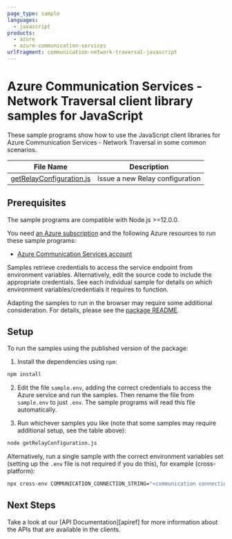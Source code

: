 ```yaml
---
page_type: sample
languages:
  - javascript
products:
  - azure
  - azure-communication-services
urlFragment: communication-network-traversal-javascript
---
```


# Azure Communication Services - Network Traversal client library samples for JavaScript

These sample programs show how to use the JavaScript client libraries for Azure Communication Services - Network Traversal in some common scenarios.

| **File Name**                                     | **Description**                 |
| ------------------------------------------------- | ------------------------------- |
| [getRelayConfiguration.js][getrelayconfiguration] | Issue a new Relay configuration |

## Prerequisites

The sample programs are compatible with Node.js >=12.0.0.

You need [an Azure subscription][freesub] and the following Azure resources to run these sample programs:

- [Azure Communication Services account][createinstance_azurecommunicationservicesaccount]

Samples retrieve credentials to access the service endpoint from environment variables. Alternatively, edit the source code to include the appropriate credentials. See each individual sample for details on which environment variables/credentials it requires to function.

Adapting the samples to run in the browser may require some additional consideration. For details, please see the [package README][package].

## Setup

To run the samples using the published version of the package:

1. Install the dependencies using `npm`:

```bash
npm install
```

2. Edit the file `sample.env`, adding the correct credentials to access the Azure service and run the samples. Then rename the file from `sample.env` to just `.env`. The sample programs will read this file automatically.

3. Run whichever samples you like (note that some samples may require additional setup, see the table above):

```bash
node getRelayConfiguration.js
```

Alternatively, run a single sample with the correct environment variables set (setting up the `.env` file is not required if you do this), for example (cross-platform):

```bash
npx cross-env COMMUNICATION_CONNECTION_STRING="<communication connection string>" node getRelayConfiguration.js
```

## Next Steps

Take a look at our [API Documentation][apiref] for more information about the APIs that are available in the clients.

[getrelayconfiguration]: https://github.com/Azure/azure-sdk-for-js/blob/master/sdk/communication/communication-network-traversal/samples/v1/javascript/getRelayConfiguration.js
[freesub]: https://azure.microsoft.com/free/
[createinstance_azurecommunicationservicesaccount]: https://docs.microsoft.com/azure/communication-services/quickstarts/create-communication-resource
[package]: https://github.com/Azure/azure-sdk-for-js/tree/master/sdk/communication/communication-network-traversal/README.md
